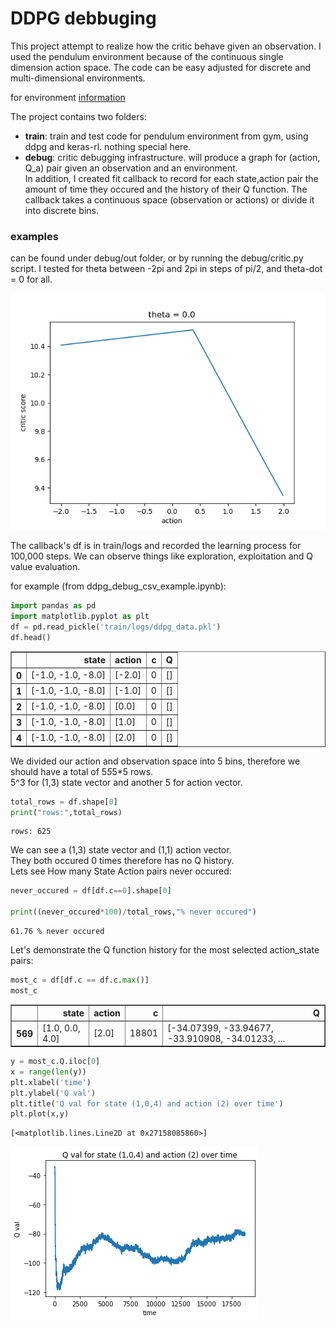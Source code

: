 # DDPG debbuging
This project attempt to realize how the critic behave given an observation.
I used the pendulum environment because of the continuous single dimension action space.
The code can be easy adjusted for discrete and multi-dimensional environments.

for environment <a href="https://github.com/openai/gym/wiki/Pendulum-v0">information</a>

The project contains two folders:
* <b>train</b>: train and test code for pendulum environment from gym, using ddpg and keras-rl. nothing special here.<br/>
* <b>debug</b>: critic debugging infrastructure. will produce a graph for (action, Q_a) pair given an observation and an environment.
<br/>In addition, I created fit callback to record for each state,action pair the amount of time they occured and the history of their Q function.
The callback takes a continuous space (observation or actions) or divide it into discrete bins.
### examples
can be found under debug/out  folder, or by running the debug/critic.py script.
I tested for theta between -2pi and 2pi in steps of pi/2, and theta-dot = 0 for all.

<img src="https://raw.githubusercontent.com/michaeleh/DDPG-debbuging/master/debug/out/theta_0.0_plot.png"></img>

The callback's df is in train/logs and recorded the learning process for 100,000 steps.
We can observe things like exploration, exploitation and Q value evaluation.

for example (from ddpg_debug_csv_example.ipynb):



```python
import pandas as pd
import matplotlib.pyplot as plt
df = pd.read_pickle('train/logs/ddpg_data.pkl')
df.head()
```




<div>
<style scoped>
    .dataframe tbody tr th:only-of-type {
        vertical-align: middle;
    }

    .dataframe tbody tr th {
        vertical-align: top;
    }

    .dataframe thead th {
        text-align: right;
    }
</style>
<table border="1" class="dataframe">
  <thead>
    <tr style="text-align: right;">
      <th></th>
      <th>state</th>
      <th>action</th>
      <th>c</th>
      <th>Q</th>
    </tr>
  </thead>
  <tbody>
    <tr>
      <th>0</th>
      <td>[-1.0, -1.0, -8.0]</td>
      <td>[-2.0]</td>
      <td>0</td>
      <td>[]</td>
    </tr>
    <tr>
      <th>1</th>
      <td>[-1.0, -1.0, -8.0]</td>
      <td>[-1.0]</td>
      <td>0</td>
      <td>[]</td>
    </tr>
    <tr>
      <th>2</th>
      <td>[-1.0, -1.0, -8.0]</td>
      <td>[0.0]</td>
      <td>0</td>
      <td>[]</td>
    </tr>
    <tr>
      <th>3</th>
      <td>[-1.0, -1.0, -8.0]</td>
      <td>[1.0]</td>
      <td>0</td>
      <td>[]</td>
    </tr>
    <tr>
      <th>4</th>
      <td>[-1.0, -1.0, -8.0]</td>
      <td>[2.0]</td>
      <td>0</td>
      <td>[]</td>
    </tr>
  </tbody>
</table>
</div>



We divided our action and observation space into 5 bins, therefore we should have a total of 5*5*5*5 rows. <br/>
5^3 for (1,3) state vector and another 5 for action vector.


```python
total_rows = df.shape[0]
print("rows:",total_rows)
```

    rows: 625
    

We can see a (1,3) state vector and (1,1) action vector.<br/>
They both occured 0 times therefore has no Q history.<br/>
Lets see How many State Action pairs never occured:


```python
never_occured = df[df.c==0].shape[0]

print((never_occured*100)/total_rows,"% never occured")
```

    61.76 % never occured
    

Let's demonstrate the Q function history for the most selected action_state pairs:


```python
most_c = df[df.c == df.c.max()]
most_c
```




<div>
<style scoped>
    .dataframe tbody tr th:only-of-type {
        vertical-align: middle;
    }

    .dataframe tbody tr th {
        vertical-align: top;
    }

    .dataframe thead th {
        text-align: right;
    }
</style>
<table border="1" class="dataframe">
  <thead>
    <tr style="text-align: right;">
      <th></th>
      <th>state</th>
      <th>action</th>
      <th>c</th>
      <th>Q</th>
    </tr>
  </thead>
  <tbody>
    <tr>
      <th>569</th>
      <td>[1.0, 0.0, 4.0]</td>
      <td>[2.0]</td>
      <td>18801</td>
      <td>[-34.07399, -33.94677, -33.910908, -34.01233, ...</td>
    </tr>
  </tbody>
</table>
</div>




```python
y = most_c.Q.iloc[0]
x = range(len(y))
plt.xlabel('time')
plt.ylabel('Q val')
plt.title('Q val for state (1,0,4) and action (2) over time')
plt.plot(x,y)
```




    [<matplotlib.lines.Line2D at 0x27158085860>]




![png](output_7_1.png)

